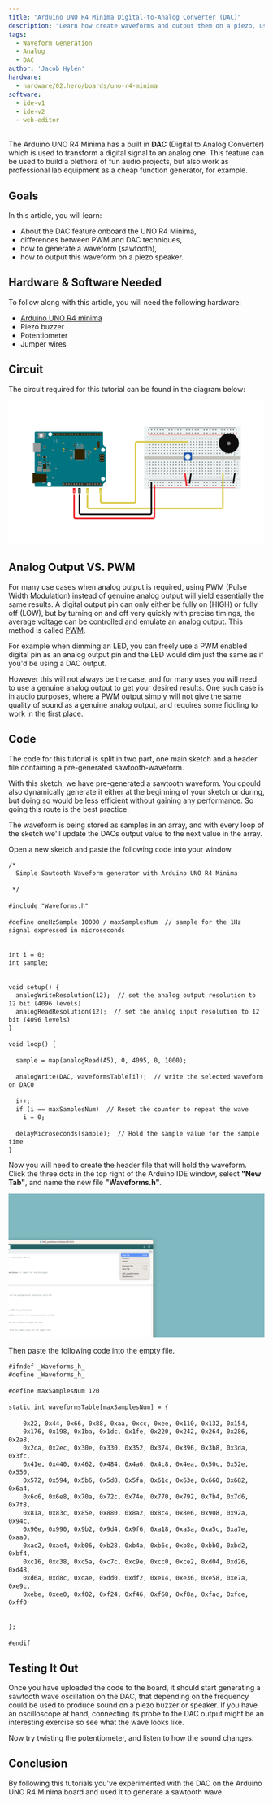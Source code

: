 ```yaml
---
title: "Arduino UNO R4 Minima Digital-to-Analog Converter (DAC)"
description: "Learn how create waveforms and output them on a piezo, using the DAC on the UNO R4 Minima board."
tags:
  - Waveform Generation
  - Analog
  - DAC
author: 'Jacob Hylén'
hardware:
  - hardware/02.hero/boards/uno-r4-minima
software:
  - ide-v1
  - ide-v2
  - web-editor
---
```



The Arduino UNO R4 Minima has a built in **DAC** (Digital to Analog Converter) which is used to transform a digital signal to an analog one. This feature can be used to build a plethora of fun audio projects, but also work as professional lab equipment as a cheap function generator, for example.

## Goals

In this article, you will learn:
- About the DAC feature onboard the UNO R4 Minima,
- differences between PWM and DAC techniques,
- how to generate a waveform (sawtooth),
- how to output this waveform on a piezo speaker.

## Hardware & Software Needed
  To follow along with this article, you will need the following hardware: 
  
  - [Arduino UNO R4 minima](https://store.arduino.cc/products/arduino-uno-r4-minima)
  - Piezo buzzer 
  - Potentiometer
  - Jumper wires

## Circuit
The circuit required for this tutorial can be found in the diagram below:

![Piezo buzzer connected to UNO R4](./assets/circuit.png)

## Analog Output VS. PWM
For many use cases when analog output is required, using PWM (Pulse Width Modulation) instead of genuine analog output will yield essentially the same results. A digital output pin can only either be fully on (HIGH) or fully off (LOW), but by turning on and off very quickly with precise timings, the average voltage can be controlled and emulate an analog output. This method is called [PWM](/learn/microcontrollers/analog-output). 

For example when dimming an LED, you can freely use a PWM enabled digital pin as an analog output pin and the LED would dim just the same as if you'd be using a DAC output. 

However this will not always be the case, and for many uses you will need to use a genuine analog output to get your desired results. One such case is in audio purposes, where a PWM output simply will not give the same quality of sound as a genuine analog output, and requires some fiddling to work in the first place.

## Code
The code for this tutorial is split in two part, one main sketch and a header file containing a pre-generated sawtooth-waveform.

With this sketch, we have pre-generated a sawtooth waveform. You cpould also dynamically generate it either at the beginning of your sketch or during, but doing so would be less efficient without gaining any performance. So going this route is the best practice. 

The waveform is being stored as samples in an array, and with every loop of the sketch we'll update the DACs output value to the next value in the array.  

Open a new sketch and paste the following code into your window.

```arduino
/*
  Simple Sawtooth Waveform generator with Arduino UNO R4 Minima

 */

#include "Waveforms.h"

#define oneHzSample 10000 / maxSamplesNum  // sample for the 1Hz signal expressed in microseconds


int i = 0;
int sample;


void setup() {
  analogWriteResolution(12);  // set the analog output resolution to 12 bit (4096 levels)
  analogReadResolution(12);  // set the analog input resolution to 12 bit (4096 levels)
}

void loop() {

  sample = map(analogRead(A5), 0, 4095, 0, 1000);

  analogWrite(DAC, waveformsTable[i]);  // write the selected waveform on DAC0

  i++;
  if (i == maxSamplesNum)  // Reset the counter to repeat the wave
    i = 0;

  delayMicroseconds(sample);  // Hold the sample value for the sample time
}
```
Now you will need to create the header file that will hold the waveform. Click the three dots in the top right of the Arduino IDE window, select **"New Tab"**, and name the new file **"Waveforms.h"**.

![Creating a new Header file in the Arduino IDE](./assets/new-headerfile.png)

Then paste the following code into the empty file.

```arduino
#ifndef _Waveforms_h_
#define _Waveforms_h_

#define maxSamplesNum 120

static int waveformsTable[maxSamplesNum] = {

    0x22, 0x44, 0x66, 0x88, 0xaa, 0xcc, 0xee, 0x110, 0x132, 0x154,
    0x176, 0x198, 0x1ba, 0x1dc, 0x1fe, 0x220, 0x242, 0x264, 0x286, 0x2a8,
    0x2ca, 0x2ec, 0x30e, 0x330, 0x352, 0x374, 0x396, 0x3b8, 0x3da, 0x3fc,
    0x41e, 0x440, 0x462, 0x484, 0x4a6, 0x4c8, 0x4ea, 0x50c, 0x52e, 0x550,
    0x572, 0x594, 0x5b6, 0x5d8, 0x5fa, 0x61c, 0x63e, 0x660, 0x682, 0x6a4,
    0x6c6, 0x6e8, 0x70a, 0x72c, 0x74e, 0x770, 0x792, 0x7b4, 0x7d6, 0x7f8,
    0x81a, 0x83c, 0x85e, 0x880, 0x8a2, 0x8c4, 0x8e6, 0x908, 0x92a, 0x94c,
    0x96e, 0x990, 0x9b2, 0x9d4, 0x9f6, 0xa18, 0xa3a, 0xa5c, 0xa7e, 0xaa0,
    0xac2, 0xae4, 0xb06, 0xb28, 0xb4a, 0xb6c, 0xb8e, 0xbb0, 0xbd2, 0xbf4,
    0xc16, 0xc38, 0xc5a, 0xc7c, 0xc9e, 0xcc0, 0xce2, 0xd04, 0xd26, 0xd48,
    0xd6a, 0xd8c, 0xdae, 0xdd0, 0xdf2, 0xe14, 0xe36, 0xe58, 0xe7a, 0xe9c,
    0xebe, 0xee0, 0xf02, 0xf24, 0xf46, 0xf68, 0xf8a, 0xfac, 0xfce, 0xff0
  

};

#endif
```

## Testing It Out
Once you have uploaded the code to the board, it should start generating a sawtooth wave oscillation on the DAC, that depending on the frequency could be used to produce sound on a piezo buzzer or speaker. If you have an oscilloscope at hand, connecting its probe to the DAC output might be an interesting exercise so see what the wave looks like. 

Now try twisting the potentiometer, and listen to how the sound changes.

## Conclusion
By following this tutorials you've experimented with the DAC on the Arduino UNO R4 Minima board and used it to generate a sawtooth wave. 
